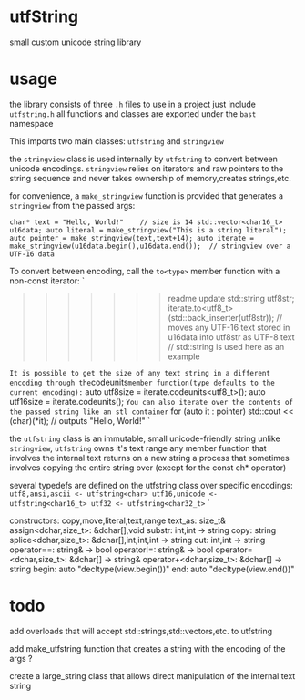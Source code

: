 utfString
=========

small custom unicode string library

usage
=====

the library consists of three `.h` files
to use in a project just include `utfstring.h`
all functions and classes are exported under the `bast` namespace

This imports two main classes:
`utfstring` and `stringview`

the `stringview` class is used internally by `utfstring` to convert between unicode encodings.
`stringview` relies on iterators and raw pointers to the string sequence
and never takes ownership of memory,creates strings,etc.

for convenience, a `make_stringview` function is provided that generates a `stringview` from the passed args:

`
char* text = "Hello, World!"	// size is 14
std::vector<char16_t> u16data;
auto literal = make_stringview("This is a string literal");
auto pointer = make_stringview(text,text+14);
auto iterate = make_stringview(u16data.begin(),u16data.end());	// stringview over a UTF-16 data
`

To convert between encoding, call the `to<type>` member function with a non-const iterator:
`
>>>>>>> readme update
std::string utf8str;
iterate.to<utf8_t>(std::back_inserter(utf8str));
// moves any UTF-16 text stored in u16data into utf8str as UTF-8 text
// std::string is used here as an example

`
It is possible to get the size of any text string in a different encoding
through the `codeunits<type>` member function(type defaults to the current encoding):
`
auto utf8size = iterate.codeunits<utf8_t>();
auto utf16size = iterate.codeunits();
`
You can also iterate over the contents of the passed string like an stl container
`
for (auto it : pointer)
	std::cout << (char)(*it);			// outputs "Hello, World!"
`

the `utfstring` class is an immutable, small unicode-friendly string
unlike `stringview`, `utfstring` owns it's text range
any member function that involves the internal text returns on a new string
a process that sometimes involves copying the entire string over (except for the const ch* operator)

several typedefs are defined on the utfstring class over specific encodings:
	`utf8,ansi,ascii <- utfstring<char>
	utf16,unicode <- utfstring<char16_t>
	utf32 <- utfstring<char32_t>`
	`
	
constructors: copy,move,literal,text,range
	text_as<dchar>: size_t&
	assign<dchar,size_t>: &dchar[],void
	substr: int,int -> string<ch>
	copy: string<ch>
	splice<dchar,size_t>: &dchar[],int,int,int -> string<ch>
	cut: int,int -> string<ch>
	operator==<dchar>: string<dchar>& -> bool
	operator!=<dchar>: string<dchar>& -> bool
	operator=<dchar,size_t>: &dchar[] -> string<ch>&
	operator+<dchar,size_t>: &dchar[] -> string<ch>
	begin: auto	"decltype(view.begin())"
	end: auto "decltype(view.end())"

todo
====

add overloads that will accept std::strings,std::vectors,etc. to utfstring

add make_utfstring function that creates a string with the encoding of the args ?

create a large_string class that allows direct manipulation of the internal text string